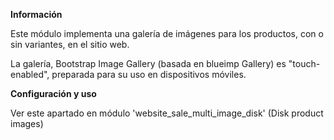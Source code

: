 **Información**

Este módulo implementa una galería de imágenes para los productos, con o sin
variantes, en el sitio web.

La galería, Bootstrap Image Gallery (basada en blueimp Gallery) es
"touch-enabled", preparada para su uso en dispositivos móviles.

**Configuración y uso**

Ver este apartado en módulo 'website_sale_multi_image_disk' (Disk product
images)

